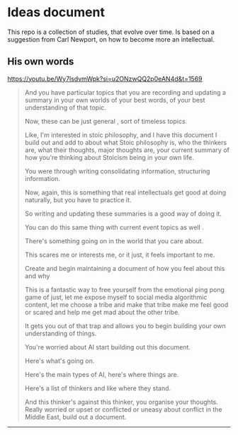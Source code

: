 # Ideas document

This repo is a collection of studies, that evolve over time. Is based on a suggestion from Carl Newport, on how to become more an intellectual.

## His own words

https://youtu.be/Wy7lsdvmWpk?si=u2ONzwQQ2p0eAN4d&t=1569

> And you have particular topics that you are recording and updating a summary in your own worlds of your best words, of your best understanding of that topic.
>
> Now, these can be just general , sort of timeless topics.
>
> Like, I'm interested in stoic philosophy, and I have this document I build out and add to about what Stoic philosophy is, who the thinkers are, what their thoughts, major thoughts are, your current summary of how you're thinking about Stoicism being in your own life.
>
> You were through writing consolidating information, structuring information.
>
> Now, again, this is something that real intellectuals get good at doing naturally, but you have to practice it.
>
> So writing and updating these summaries is a good way of doing it.
>
> You can do this same thing with current event topics as well .
>
> There's something going on in the world that you care about.
>
> This scares me or interests me, or it just, it feels important to me.
>
> Create and begin maintaining a document of how you feel about this and why
>
> This is a fantastic way to free yourself from the emotional ping pong game of just, let me expose myself to social media algorithmic content, let me choose a tribe and make that tribe make me feel good or scared and help me get mad about the other tribe.
>
> It gets you out of that trap and allows you to begin building your own understanding of things.
>
> You're worried about AI start building out this document.
>
> Here's what's going on.
>
> Here's the main types of AI, here's where things are.
>
> Here's a list of thinkers and like where they stand.
>
> And this thinker's against this thinker, you organise your thoughts. Really worried or upset or conflicted or uneasy about conflict in the Middle East, build out a document.

---
